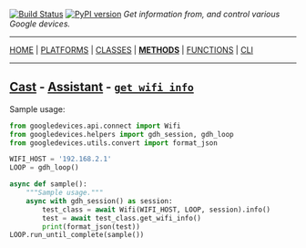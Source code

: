 [![Build Status][travis_status]][travis] [![PyPI version][pypi_badge]][pypi] _Get information from, and control various Google devices._

***

[HOME][home] | [PLATFORMS][platforms] | [CLASSES][classes] | [**METHODS**][methods] | [FUNCTIONS][functions] | [CLI][cli]

***

## [Cast](https://ludeeus.github.io/ROOT/platforms#wifi) - [Assistant](https://ludeeus.github.io/ROOT/classes/wifi/info) - [`get_wifi_info`](https://ludeeus.github.io/ROOT/methods/wifi/info/get_wifi_info)

Sample usage:

```python
from googledevices.api.connect import Wifi
from googledevices.helpers import gdh_session, gdh_loop
from googledevices.utils.convert import format_json

WIFI_HOST = '192.168.2.1'
LOOP = gdh_loop()

async def sample():
    """Sample usage."""
    async with gdh_session() as session:
        test_class = await Wifi(WIFI_HOST, LOOP, session).info()
        test = await test_class.get_wifi_info()
        print(format_json(test))
LOOP.run_until_complete(sample())
```

<!-- menu -->
[travis]: https://travis-ci.com/ludeeus/googledevices
[travis_status]: https://travis-ci.com/ludeeus/googledevices.svg?branch=master
[pypi]:https://pypi.org/project/googledevices/
[pypi_badge]: https://badge.fury.io/py/googledevices.svg
[home]: https://ludeeus.github.io/ROOT
[platforms]: https://ludeeus.github.io/ROOT/platforms
[classes]: https://ludeeus.github.io/ROOT/classes
[methods]: https://ludeeus.github.io/ROOT/methods
[functions]: https://ludeeus.github.io/ROOT/functions
[cli]: https://ludeeus.github.io/ROOT/cli